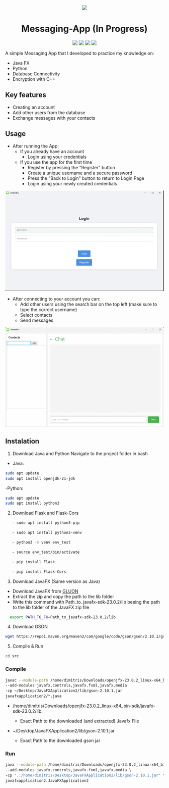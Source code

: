 <p align="center">
  <img src="https://github.com/EgglezosHub/JavaFXApplication2/blob/main/resourses/🗫%C2%A0ChatterBox.png">
</p>

<h1 align="center">Messaging-App (In Progress)</h1>

<p align="center">
  <img src="https://img.shields.io/github/created-at/EgglezosHub/JavaFXApplication2?color=dark%20green">
  <img src="https://img.shields.io/github/contributors/EgglezosHub/JavaFXApplication2?color=dark%20green">
  <img src="https://img.shields.io/github/languages/count/EgglezosHub/JavaFXApplication2?color=dark%20green">
  <img src="https://img.shields.io/github/languages/top/EgglezosHub/JavaFXApplication2?color=dark%20green">
</p>



A simple Messaging App that I developed to practice my knowledge on:
- Java FX
- Python
- Database Connectivity
- Encryption with C++

## Key features
- Creating an account
- Add other users from the database
- Exchange messages with your contacts

## Usage

- After running the App:
  - If you already have an account
    - Login using your credentials
  - If you use the app for the first time 
    - Register by pressing the "Register" button
    - Create a unique username and a secure password
    - Press the "Back to Login" button to return to Login Page
    - Login using your newly created credentials

![alt text](https://github.com/EgglezosHub/JavaFXApplication2/blob/e37f1108bf8d4438d701cdce7293c80b1bb66029/resourses/login.gif)

- After connecting to your account you can:
  - Add other users using the search bar on the top left (make sure to type the correct username)
  - Select contacts
  - Send messages 

![alt text](https://github.com/EgglezosHub/JavaFXApplication2/blob/e37f1108bf8d4438d701cdce7293c80b1bb66029/resourses/Chat.gif)


## Instalation
1. Download Java and Python
Navigate to the project folder in bash
  - Java: 
```bash
sudo apt update
sudo apt install openjdk-21-jdk

```
  -Python:
  ```bash
sudo apt update
sudo apt install python3
```
2. Download Flask and Flask-Cors
```bash
   - sudo apt install python3-pip
```
```bash
   - sudo apt install python3-venv
```
```bash
   - python3 -m venv env_test
```
```bash
   - source env_test/bin/activate
```
```bash
   - pip install Flask
```
```bash
   - pip install Flask-Cors
  ```
3. Download JavaFX (Same version as Java)
  - Download JavaFX from [GLUON](https://gluonhq.com/products/javafx/)
  - Extract the zip and copy the path to the lib folder
  - Write this command with Path_to_javafx-sdk-23.0.2/lib beeing the path to the lib folder of the JavaFX zip file
```bash
  export PATH_TO_FX=Path_to_javafx-sdk-23.0.2/lib
```
4. Download GSON
```bash
wget https://repo1.maven.org/maven2/com/google/code/gson/gson/2.10.1/gson-2.10.1.jar -P ~/Desktop/JavaFXApplication2/lib/
```
5. Compile & Run
```bash
cd src
```
### Compile
```bash
javac --module-path /home/dimitris/Downloads/openjfx-23.0.2_linux-x64_bin-sdk/javafx-sdk-23.0.2/lib
--add-modules javafx.controls,javafx.fxml,javafx.media
-cp ~/Desktop/JavaFXApplication2/lib/gson-2.10.1.jar
javafxapplication2/*.java
```
- /home/dimitris/Downloads/openjfx-23.0.2_linux-x64_bin-sdk/javafx-sdk-23.0.2/lib:
  - Exact Path to the downloaded (and extracted) Javafx File

- ~/Desktop/JavaFXApplication2/lib/gson-2.10.1.jar
  - Exact Path to the downloaded gson jar

### Run
```bash
java --module-path /home/dimitris/Downloads/openjfx-23.0.2_linux-x64_bin-sdk/javafx-sdk-23.0.2/lib \
--add-modules javafx.controls,javafx.fxml,javafx.media \
-cp ".:/home/dimitris/Desktop/JavaFXApplication2/lib/gson-2.10.1.jar" \
javafxapplication2.JavaFXApplication2

```






